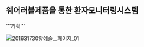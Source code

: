 ## 웨어러블제품을 통한 환자모니터링시스템
'''기획'''

![201631730양예슬__페이지_01](https://user-images.githubusercontent.com/121842280/217893302-fae8562f-0dc9-4bb5-a95b-8fe76af2ea3d.jpg)

